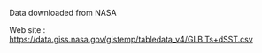 Data downloaded from NASA

Web site : https://data.giss.nasa.gov/gistemp/tabledata_v4/GLB.Ts+dSST.csv